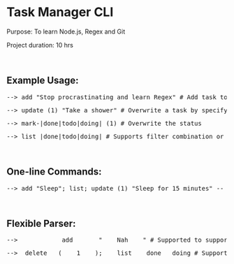 <h1>Task Manager CLI</h1>
<p>Purpose: To learn Node.js, Regex and Git</p>
<p>Project duration: 10 hrs</p>
<br/>
<h2>Example Usage:</h2>
<pre>--> add "Stop procrastinating and learn Regex" # Add task to the json file</pre>
<pre>--> update (1) "Take a shower" # Overwrite a task by specifying the task's id</pre>
<pre>--> mark-|done|todo|doing| (1) # Overwrite the status</pre>
<pre>--> list |done|todo|doing| # Supports filter combination or without to list everything</pre>
<br/>
<h2>One-line Commands:</h2>
<pre>--> add "Sleep"; list; update (1) "Sleep for 15 minutes" -- Supports multiple commands in one-line</pre>
<br/>
<h2>Flexible Parser:</h2>
<pre>-->            add       "    Nah    " # Supported to support whatever reason you have</pre>
<pre>-->  delete   (    1    );    list    done   doing # Supported</pre>
